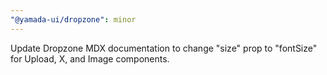```yaml
---
"@yamada-ui/dropzone": minor
---
```


Update Dropzone MDX documentation to change "size" prop to "fontSize" for Upload, X, and Image components.
